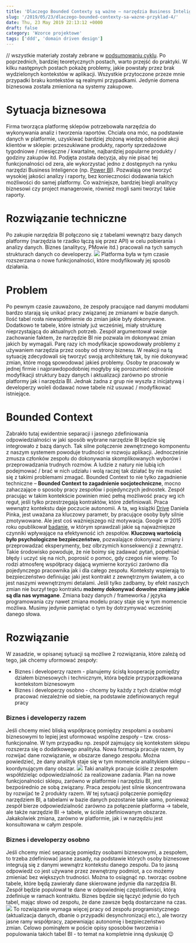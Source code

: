 ```yaml
---
title: 'Dlaczego Bounded Contexty są ważne – narzędzia Business Inteligence'
slug: '/2019/05/23/dlaczego-bounded-contexty-sa-wazne-przyklad-4/'
date: Thu, 23 May 2019 22:13:12 +0000
draft: false
category: 'Wzorce projektowe'
tags: ['ddd', 'domain driven design']
---
```


// wszystkie materiały zostały zebrane w [podsumowaniu cyklu](/2018/07/16/dlaczego-bounded-contexty-sa-wazne-podsumowanie/). Po poprzednich, bardziej teoretycznych postach, warto przejść do praktyki. W kilku następnych postach pokażę problemy, jakie powstały przez brak wydzielonych kontekstów w aplikacji. Wszystkie przytoczone przeze mnie przypadki braku kontekstów są realnymi przypadkami. Jedynie domena biznesowa została zmieniona na systemy zakupowe.

Sytuacja biznesowa
==================

Firma tworząca platformę sklepów potrzebowała narzędzia do wykonywania analiz i tworzenia raportów. Chciała ona móc, na podstawie danych w platformie, uzyskiwać bardziej złożoną wiedzę odnośnie akcji klientów w sklepie: przeszukiwane produkty, raporty sprzedażowe tygodniowe / miesięczne / kwartalne, najbardziej popularne produkty / godziny zakupów itd. Podjęta została decyzja, aby nie pisać tej funkcjonalności od zera, ale wykorzystać jedno z dostępnych na rynku narzędzi Business Inteligence (np. [Power BI](https://powerbi.microsoft.com/en-us/)). Pozwalają one tworzyć wysokiej jakości analizy i raporty, bez konieczności dodawania takich możliwości do samej platformy. Co ważniejsze, bardziej biegli analitycy biznesowi czy project managerowie, również mogli sami tworzyć takie raporty.

Rozwiązanie techniczne
======================

Po zakupie narzędzia BI połączono się z tabelami wewnątrz bazy danych platformy (narzędzia te rzadko łączą się przez API) w celu pobierania i analizy danych. Biznes (analitycy, PMowie itd.) pracowali na tych samych strukturach danych co developerzy. [![](https://radekmaziarka.pl/wp-content/uploads/2019/05/artykul-BC-zdjecie1.jpg)](https://radekmaziarka.pl/wp-content/uploads/2019/05/artykul-BC-zdjecie1.jpg) Platforma była w tym czasie rozszerzana o nowe funkcjonalności, które modyfikowały jej sposób działania.

Problem
=======

Po pewnym czasie zauważono, że zespoły pracujące nad danymi modułami bardzo starają się unikać pracy związanej ze zmianami w bazie danych. Ilość tabel rosła niewspółmiernie do zmian jakie były dokonywane. Dodatkowo te tabele, które istniały już wcześniej, miały strukturę nieprzystającą do aktualnych potrzeb. Zespół argumentował swoje zachowanie faktem, że narzędzie BI nie pozwala im dokonywać zmian jakich by wymagali. Parę razy ich modyfikacje spowodowały problemy z używaniem narzędzia przez osoby od strony biznesu. W reakcji na tą sytuację zdecydowali się tworzyć swoją architekturę tak, by nie dokonywać zmian, które mogą spowodować jakieś problemy. Osoby te pracowały w jednej firmie i najprawdopodobniej mogłyby się porozumieć odnośnie modyfikacji struktury bazy danych i aktualizacji zarówno po stronie platformy jak i narzędzia BI. Jednak żadna z grup nie wyszła z inicjatywą i developerzy woleli dodawać nowe tabele niż usuwać / modyfikować istniejące.

Bounded Context
===============

Zabrakło tutaj ewidentnie separacji i jasnego zdefiniowania odpowiedzialności w jaki sposób wybrane narzędzie BI będzie się integrowało z bazą danych. Tak silne połączenie zewnętrznego komponentu z naszym systemem powoduje trudności w rozwoju aplikacji. Jednocześnie zmusza członków zespołu do dokonywania skomplikowanych wyborów i przeprowadzania trudnych rozmów. A ludzie z natury nie lubią ich podejmować / brać w nich udziału i wolą raczej tak działać by nie musieć się z takimi problemami zmagać. Bounded Context to nie tylko zagadnienie techniczne – **Bounded Context to zagadnienie socjotechniczne**, mocno zahaczające o sposoby pracy zespołów i pojedynczych jednostek. Zespół pracując w takim kontekście powinien mieć pełną możliwość pracy wg ich reguł, jeśli tylko przestrzegają kontraktów, które zdefiniowali. Praca wewnątrz kontekstu daje poczucie autonomii. A ta, wg książki [Drive](https://en.wikipedia.org/wiki/Drive:_The_Surprising_Truth_About_What_Motivates_Us) Daniela Pinka, jest uważana za kluczowy parametr, by pracujące osoby były silnie zmotywowane. Ale jest coś ważniejszego niż motywacja. Google w 2015 roku opublikował [badanie](https://rework.withgoogle.com/blog/five-keys-to-a-successful-google-team/), w którym sprawdzali jakie są najważniejsze czynniki wpływające na efektywność ich zespołów. **Kluczową wartością było psychologiczne bezpieczeństwo**, pozwalające dokonywać zmiany i przeprowadzać eksperymenty, bez olbrzymich konsekwencji z zewnątrz. Takie środowisko powoduje, że nie boimy się zadawać pytań, popełniać błędy i uczyć się na nich, poprosić o pomoc, gdy czegoś nie wiemy. To rodzi atmosferę współpracy dającą wymierne korzyści zarówno dla pojedynczego pracownika jak i dla całego zespołu. Konteksty wspierają to bezpieczeństwo definiując jaki jest kontrakt z zewnętrznym światem, a co jest naszymi wewnętrznymi detalami. Jeśli tylko zadbamy, by efekt naszych zmian nie burzył tego kontraktu **możemy dokonywać dowolne zmiany jakie są dla nas wymagane**. Zmiana bazy danych / frameworka / języka programowania czy nawet zmiana modelu pracy staje się w tym momencie możliwa. Musimy jedynie pamiętać o tym by dotrzymywać wcześniej danego słowa.

Rozwiązanie
===========

W zasadzie, w opisanej sytuacji są możliwe 2 rozwiązania, które zależą od tego, jak chcemy uformować zespoły:

*   Biznes i developerzy razem - planujemy ścisłą kooperację pomiędzy działem biznesowych i technicznym, która będzie przyporządkowana kontekstom biznesowym
*   Biznes i developerzy osobno - chcemy by każdy z tych działów mógł pracować niezależnie od siebie, na podstawie zdefiniowanych reguł pracy

### Biznes i developerzy razem

Jeśli chcemy mieć bliską współpracę pomiędzy zespołami a osobami biznesowymi to lepiej jest uformować wspólne zespoły – tzw. cross-funkcjonalne. W tym przypadku np. zespół zajmujący się kontekstem sklepu rozszerza się o dodatkowego analityka. Nowa formacja pracuje razem, by rozwijać dane rozwiązanie, w obszarze danego zespołu. Można powiedzieć, że dany analityk staje się w tym momencie analitykiem sklepu – koordynującym dany obszar. [![](https://radekmaziarka.pl/wp-content/uploads/2019/05/artykul-BC-zdjecie2.jpg)](https://radekmaziarka.pl/wp-content/uploads/2019/05/artykul-BC-zdjecie2.jpg) Taki analityk pracuje ściśle z zespołem współdzieląc odpowiedzialność za realizowane zadania. Plan na nowe funkcjonalności sklepu, zarówno w platformie i narzędziu BI, jest bezpośrednio ze sobą związany. Praca zespołu jest silnie skoncentrowana by rozwijać te 2 produkty razem. W tej sytuacji połączenie pomiędzy narzędziem BI, a tabelami w bazie danych pozostanie takie samo, ponieważ zespół bierze odpowiedzialność zarówno za połączenie platforma -> tabele, ale także narzędzie BI -> tabele, w ściśle zdefiniowanym obszarze. Jakakolwiek zmiana, zarówno w platformie, jak i w narzędziu jest konsultowana w całym zespole.

### Biznes i developerzy osobno

Jeśli chcemy mieć separację pomiędzy osobami biznesowymi, a zespołem, to trzeba zdefiniować jasne zasady, na podstawie których osoby biznesowe integrują się z danymi wewnątrz kontekstu danego zespołu. Da to jasną odpowiedź co jest używane przez zewnętrzny podmiot, a co możemy zmieniać bez większych trudności. Można to osiągnąć np. tworząc osobne tabele, które będą zawierały dane skierowane jedynie dla narzędzia BI. Zespół będzie populował te dane w odpowiedniej częstotliwości, którą zdefiniuje w ramach kontraktu. Biznes będzie się łączyć jedynie do tych tabel, mając słowo od zespołu, że dane zawsze będą dostarczane na czas. [![](https://radekmaziarka.pl/wp-content/uploads/2019/05/artykul-BC-zdjecie3.jpg)](https://radekmaziarka.pl/wp-content/uploads/2019/05/artykul-BC-zdjecie3.jpg) To rozwiązanie wymaga więcej pracy od zespołu programistycznego (aktualizacja danych, dbanie o przypadki desynchronizacji etc.), ale tworzy jasne ramy współpracy, zapewniając autonomię i bezpieczeństwo zmian. Celowo pominąłem w poście opisy sposobów tworzenia i populowania takich tabel BI - to temat na kompletnie inną dyskusję 😉